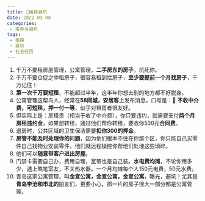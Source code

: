 ```yaml
---
title: 💉租房避坑
date: 2022-03-08
categories:
 - 推荐与避坑
tags:
 - 租房
 - 避坑
 - 社会经历
---
```


1. 千万不要租房屋管理，公寓管理，**二手房东的房子**，坑死你。
2. 千万不要仓促之中租房子，很容易租到烂房子，**至少要提前一个月找房子**，千万记住！
3. **第一次千万要短租**，不能超过半年，这半年你想去别的地方都不好脱身。
4.  公寓管理这帮鸟人，经常在**58同城，安居客**上发布消息，口号是：:anger: **不收中介费，可短租，押一付一等**，似乎对租房者很友好。
   1. 但实际上是：房租贵（相当于收了中介费），你只要违约，就需要支付**两个月房租违约金**，如果想转租，通过他们帮你转租，要收你500元**合同费**。
   2. 退房时，公共区域的卫生保洁需要**扣你300的押金**。
   3. **房管不能及时处理你的问题**，因为他们根本不住在你那个区，你只能自己买零件自己找物业安装零件，他们就远程操控你帮他们处理这些琐碎。
   4. 他们可以**随意带客户进出房屋**。
   5. 门禁卡需要自己办，费用自理，宽带也是自己装。**水电费均摊**，不论你用多少，遇上煞笔室友，不关热水器，一个月均摊每个人150元电费，50元水费。
   6.  青岛这家公寓管理，叫**金宣公寓，金宣公寓，金宣公寓**，曝光，避坑！尤其是**青岛李沧和市北的**朋友们，更要小心，那一片的房子很大一部分都是公寓管理。
